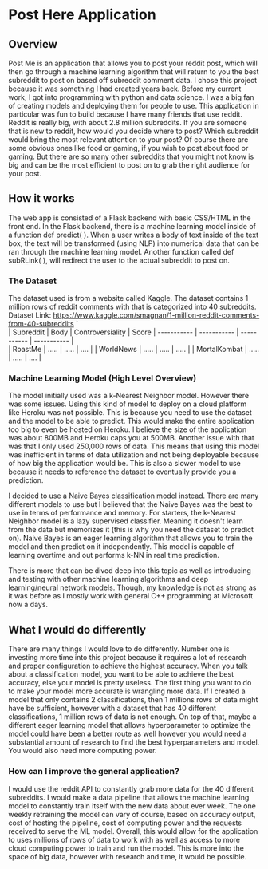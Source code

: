 # Post Here Application

## Overview

Post Me is an application that allows you to post your reddit post, which will then go through a machine learning algorithm that will return to you the best subreddit to post on based off subreddit comment data.
I chose this project because it was something I had created years back. Before my current work, I got into programming with python and data science. I was a big fan of creating models and deploying them for people to use. This application in particular was fun to build because I have many friends that use reddit. Reddit is really big, with about 2.8 million subreddits. If you are someone that is new to reddit, how would you decide where to post? Which subreddit would bring the most relevant attention to your post? Of course there are some obvious ones like food or gaming, if you wish to post about food or gaming. But there are so many other subreddits that you might not know is big and can be the most efficient to post on to grab the right audience for your post. 


## How it works

The web app is consisted of a Flask backend with basic CSS/HTML in the front end. In the Flask backend, there is  a machine learning model inside of a function def predict( ). When a user writes a body of text inside of the text box, the text will be transformed (using NLP) into numerical data that can be ran through the machine learning model. Another function called def subRLink( ), will redirect the user to the actual subreddit to post on.

### The Dataset
The dataset used is from a website called Kaggle. The dataset contains 1 million rows of reddit comments with that is categorized into 40 subreddits. 
Dataset Link: https://www.kaggle.com/smagnan/1-million-reddit-comments-from-40-subreddits
`  
| Subreddit | Body |  Controversiality | Score
| ----------- | ----------- | ----------- | ----------- |  
| RoastMe | ..... |   ..... | .... |
| WorldNews | ..... |   ..... | ..... |
| MortalKombat | ..... |   ..... | .... |


### Machine Learning Model (High Level Overview)

The model initially used was a k-Nearest Neighbor model.  However there was some issues. Using this kind of model to deploy on a cloud platform like Heroku was not possible. This is because you need to use the dataset and the model to be able to predict. This would make the entire application too big to even be hosted on Heroku. I believe the size of the application was about 800MB and Heroku caps you at 500MB. Another issue with that was that I only used 250,000 rows of data. This means that using this model was inefficient in terms of data utilization and not being deployable because of how big the application would be. This is also a slower model to use because it needs to reference the dataset to eventually provide you a prediction.

I decided to use a Naive Bayes classification model instead. There are many different models to use but I believed that the Naive Bayes was the best to use in terms of performance and memory. For starters, the k-Nearest Neighbor model is a lazy supervised classifier. Meaning it doesn't learn from the data but memorizes it (this is why you need the dataset to predict on). Naive Bayes is an eager learning algorithm that allows you to train the model and then predict on it independently. This model is capable of learning overtime and out performs k-NN in real time prediction. 

There is more that can be dived deep into this topic as well as introducing and testing with other machine learning algorithms and deep learning/neural network models. Though, my knowledge is not as strong as it was before as I mostly work with general C++ programming at Microsoft now a days.

## What I would do differently
There are many things I would love to do differently. Number one is investing more time into this project because it requires a lot of research and proper configuration to achieve the highest accuracy. When you talk about a classification model, you want to be able to achieve the best accuracy, else your model is pretty useless. The first thing you want to do to make your model more accurate is wrangling more data. If I created a model that only contains 2 classifications, then 1 millions rows of data might have be sufficient, however with a dataset that has 40 different classifications, 1 million rows of data is not enough. On top of that, maybe a different eager learning model that allows hyperparameter to optimize the model could have been a better route as well however you would need a substantial amount of research to find the best hyperparameters and model. You would also need more computing power. 

###  How can I improve the general application?
I would use the reddit API to constantly grab more data for the 40 different subreddits. I would make a data pipeline that allows the machine learning model to constantly train itself with the new data about ever week. The one weekly retraining the model can vary of course, based on accuracy output, cost of hosting the pipeline, cost of computing power and the requests received to serve the ML model. Overall, this would allow for the application to uses millions of rows of data to work with as well as access to more cloud computing power to train and run the model. This is more into the space of big data, however with research and time, it would be possible.
